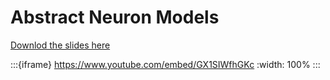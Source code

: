 # Abstract Neuron Models

[Downlod the slides here](W1-V2-abstract-models.pptx)

:::{iframe} https://www.youtube.com/embed/GX1SIWfhGKc
:width: 100%
:::

